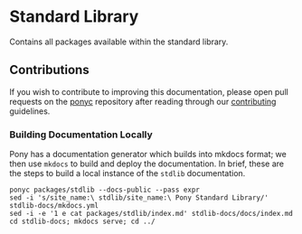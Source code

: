 # Standard Library

Contains all packages available within the standard library.

## Contributions

If you wish to contribute to improving this documentation, please open pull requests on the [ponyc](https://github.com/ponylang/ponyc) repository after reading through our [contributing](https://github.com/ponylang/ponyc/blob/main/CONTRIBUTING.md) guidelines.

### Building Documentation Locally

Pony has a documentation generator which builds into mkdocs format; we then use `mkdocs` to build and deploy the documentation. In brief, these are the steps to build a local instance of the `stdlib` documentation.

```console
ponyc packages/stdlib --docs-public --pass expr
sed -i 's/site_name:\ stdlib/site_name:\ Pony Standard Library/' stdlib-docs/mkdocs.yml
sed -i -e '1 e cat packages/stdlib/index.md' stdlib-docs/docs/index.md
cd stdlib-docs; mkdocs serve; cd ../
```
